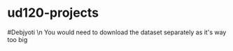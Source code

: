 ud120-projects
==============



#Debjyoti \n
You would need to download the dataset separately as it's way too big 
